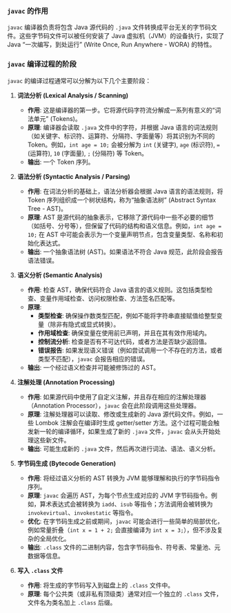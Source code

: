 
### `javac` 的作用

`javac` 编译器负责将包含 Java 源代码的 `.java` 文件转换成平台无关的字节码文件。这些字节码文件可以被任何安装了 Java 虚拟机（JVM）的设备执行，实现了 Java “一次编写，到处运行” (Write Once, Run Anywhere - WORA) 的特性。

### `javac` 编译过程的阶段

`javac` 的编译过程通常可以分解为以下几个主要阶段：

1.  **词法分析 (Lexical Analysis / Scanning)**
    *   **作用**: 这是编译器的第一步。它将源代码字符流分解成一系列有意义的“词法单元” (Tokens)。
    *   **原理**: 编译器会读取 `.java` 文件中的字符，并根据 Java 语言的词法规则（如关键字、标识符、运算符、分隔符、字面量等）将其识别为不同的 Token。例如，`int age = 10;` 会被分解为 `int` (关键字), `age` (标识符), `=` (运算符), `10` (字面量), `;` (分隔符) 等 Token。
    *   **输出**: 一个 Token 序列。

2.  **语法分析 (Syntactic Analysis / Parsing)**
    *   **作用**: 在词法分析的基础上，语法分析器会根据 Java 语言的语法规则，将 Token 序列组织成一个树状结构，称为“抽象语法树” (Abstract Syntax Tree - AST)。
    *   **原理**: AST 是源代码的抽象表示，它移除了源代码中一些不必要的细节（如括号、分号等），但保留了代码的结构和语义信息。例如，`int age = 10;` 在 AST 中可能会表示为一个变量声明节点，包含变量类型、名称和初始化表达式。
    *   **输出**: 一个抽象语法树 (AST)。如果语法不符合 Java 规范，此阶段会报告语法错误。

3.  **语义分析 (Semantic Analysis)**
    *   **作用**: 检查 AST，确保代码符合 Java 语言的语义规则。这包括类型检查、变量作用域检查、访问权限检查、方法签名匹配等。
    *   **原理**:
        *   **类型检查**: 确保操作数类型匹配，例如不能将字符串直接赋值给整型变量（除非有隐式或显式转换）。
        *   **作用域检查**: 确保变量在使用前已声明，并且在其有效作用域内。
        *   **控制流分析**: 检查是否有不可达代码，或者方法是否缺少返回值。
        *   **错误报告**: 如果发现语义错误（例如尝试调用一个不存在的方法，或者类型不匹配），`javac` 会报告相应的错误。
    *   **输出**: 一个经过语义检查并可能被修饰过的 AST。

4.  **注解处理 (Annotation Processing)**
    *   **作用**: 如果源代码中使用了自定义注解，并且存在相应的注解处理器（Annotation Processor），`javac` 会在此阶段调用这些处理器。
    *   **原理**: 注解处理器可以读取、修改或生成新的 Java 源代码文件。例如，一些 Lombok 注解会在编译时生成 getter/setter 方法。这个过程可能会触发新一轮的编译循环，如果生成了新的 `.java` 文件，`javac` 会从头开始处理这些新文件。
    *   **输出**: 可能生成新的 `.java` 文件，然后再次进行词法、语法、语义分析。

5.  **字节码生成 (Bytecode Generation)**
    *   **作用**: 将经过语义分析的 AST 转换为 JVM 能够理解和执行的字节码指令序列。
    *   **原理**: `javac` 会遍历 AST，为每个节点生成对应的 JVM 字节码指令。例如，算术表达式会被转换为 `iadd`、`isub` 等指令；方法调用会被转换为 `invokevirtual`、`invokestatic` 等指令。
    *   **优化**: 在字节码生成之前或期间，`javac` 可能会进行一些简单的局部优化，例如常量折叠（`int x = 1 + 2;` 会直接编译为 `int x = 3;`），但不涉及复杂的全局优化。
    *   **输出**: `.class` 文件的二进制内容，包含字节码指令、符号表、常量池、元数据等信息。

6.  **写入 `.class` 文件**
    *   **作用**: 将生成的字节码写入到磁盘上的 `.class` 文件中。
    *   **原理**: 每个公共类（或非私有顶级类）通常对应一个独立的 `.class` 文件，文件名为类名加上 `.class` 后缀。
